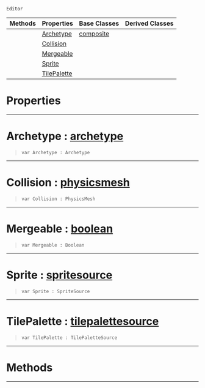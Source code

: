  `Editor`

|Methods|Properties|Base Classes|Derived Classes|
|---|---|---|---|
| |[ Archetype](tilepaletteview.md#archetype-zilch-engine-do)|[composite](composite.md)| |
| |[ Collision](tilepaletteview.md#collision-zilch-engine-do)| | |
| |[ Mergeable](tilepaletteview.md#mergeable-zilch-engine-do)| | |
| |[ Sprite](tilepaletteview.md#sprite-zilch-engine-docum)| | |
| |[ TilePalette](tilepaletteview.md#tilepalette-zilch-engine)| | |


 #  Properties


---  
 #  Archetype : [archetype](archetype.md)

> 
> ```TS:Nada
> var Archetype : Archetype


---  
 #  Collision : [physicsmesh](physicsmesh.md)

> 
> ```TS:Nada
> var Collision : PhysicsMesh


---  
 #  Mergeable : [boolean](../nada_base_types/boolean.md)

> 
> ```TS:Nada
> var Mergeable : Boolean


---  
 #  Sprite : [spritesource](spritesource.md)

> 
> ```TS:Nada
> var Sprite : SpriteSource


---  
 #  TilePalette : [tilepalettesource](tilepalettesource.md)

> 
> ```TS:Nada
> var TilePalette : TilePaletteSource


---  
 #  Methods


---  
 

 